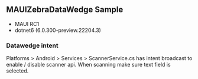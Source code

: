 ## MAUIZebraDataWedge Sample

- MAUI RC1
- dotnet6 (6.0.300-preview.22204.3)
 
### Datawedge intent
Platforms > Android > Services > ScannerService.cs has intent broadcast to enable / disable scanner api. 
When scanning make sure text field is selected.
